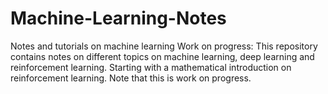 # Machine-Learning-Notes
Notes and tutorials on machine learning
Work on progress:
This repository contains notes on different topics on machine learning, deep learning and reinforcement learning. Starting with a mathematical introduction on reinforcement learning. Note that this is work on progress.
